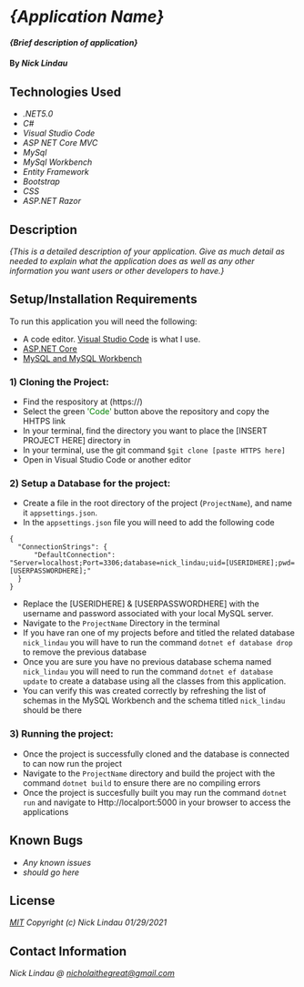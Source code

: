 # _{Application Name}_

#### _{Brief description of application}_

#### By _**Nick Lindau**_

## Technologies Used

* _.NET5.0_
* _C#_
* _Visual Studio Code_
* _ASP NET Core MVC_
* _MySql_
* _MySql Workbench_
* _Entity Framework_
* _Bootstrap_
* _CSS_
* _ASP.NET Razor_

## Description

_{This is a detailed description of your application. Give as much detail as needed to explain what the application does as well as any other information you want users or other developers to have.}_

## Setup/Installation Requirements
To run this application you will need the following:
* A code editor. [Visual Studio Code](https://code.visualstudio.com/) is what I use.
* [ASP.NET Core](https://dotnet.microsoft.com/download)
* [MySQL and MySQL Workbench](https://www.mysql.com/)

### 1) Cloning the Project:
* Find the respository at (https://)
* Select the green <span style="color:green">'Code'</span> button above the repository and copy the HHTPS link
* In your terminal, find the directory you want to place the [INSERT PROJECT HERE] directory in
* In your terminal, use the git command `$git clone [paste HTTPS here]`
* Open in Visual Studio Code or another editor

### 2) Setup a Database for the project:
* Create a file in the root directory of the project (`ProjectName`), and name it `appsettings.json`.
* In the `appsettings.json` file you will need to add the following code
```
{
  "ConnectionStrings": {
      "DefaultConnection": "Server=localhost;Port=3306;database=nick_lindau;uid=[USERIDHERE];pwd=[USERPASSWORDHERE];"
  }
}
```
* Replace the [USERIDHERE] & [USERPASSWORDHERE] with the username and password associated with your local MySQL server.
* Navigate to the `ProjectName` Directory in the terminal
* If you have ran one of my projects before and titled the related database `nick_lindau` you will have to run the command `dotnet ef database drop` to remove the previous database
* Once you are sure you have no previous database schema named `nick_lindau` you will need to run the command `dotnet ef database update` to create a database using all the classes from this application.
* You can verify this was created correctly by refreshing the list of schemas in the MySQL Workbench and the schema titled `nick_lindau` should be there

### 3) Running the project:

* Once the project is successfully cloned and the database is connected to can now run the project
* Navigate to the `ProjectName` directory and build the project with the command `dotnet build` to ensure there are no compiling errors
* Once the project is succesfully built you may run the command `dotnet run` and navigate to Http://localport:5000 in your browser to access the applications

## Known Bugs

* _Any known issues_
* _should go here_

## License

_[MIT](https://choosealicense.com/licenses/mit/)_
 _Copyright (c) Nick Lindau 01/29/2021_

## Contact Information

_Nick Lindau @ <nicholaithegreat@gmail.com>_
